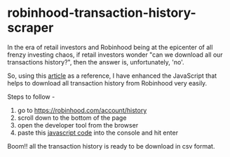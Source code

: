 # robinhood-transaction-history-scraper


In the era of retail investors and Robinhood being at the epicenter of all frenzy investing chaos, if retail investors wonder "can we download all our transactions history?", then the answer is, unfortunately, 'no'.

So, using this [article](https://anonovation.medium.com/how-to-download-your-robinhood-transaction-history-357b1ff4df15) as a reference, I have enhanced the JavaScript that helps to download all transaction history from Robinhood very easily.




Steps to follow - 

1. go to https://robinhood.com/account/history
2. scroll down to the bottom of the page
3. open the developer tool from the browser
4. paste this [javascript code](https://github.com/deepshiv126/robinhood-transaction-history-scraper/blob/main/robinhood-transaction-history-scraper.js) into the console and hit enter   


Boom!! all the transaction history is ready to be download in csv format.

